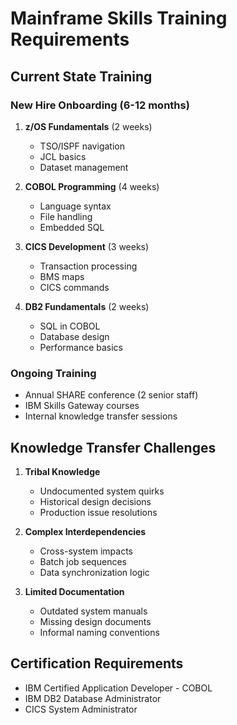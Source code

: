 # Mainframe Skills Training Requirements

## Current State Training
### New Hire Onboarding (6-12 months)
1. **z/OS Fundamentals** (2 weeks)
   - TSO/ISPF navigation
   - JCL basics
   - Dataset management
   
2. **COBOL Programming** (4 weeks)
   - Language syntax
   - File handling
   - Embedded SQL
   
3. **CICS Development** (3 weeks)
   - Transaction processing
   - BMS maps
   - CICS commands
   
4. **DB2 Fundamentals** (2 weeks)
   - SQL in COBOL
   - Database design
   - Performance basics

### Ongoing Training
- Annual SHARE conference (2 senior staff)
- IBM Skills Gateway courses
- Internal knowledge transfer sessions

## Knowledge Transfer Challenges
1. **Tribal Knowledge**
   - Undocumented system quirks
   - Historical design decisions
   - Production issue resolutions
   
2. **Complex Interdependencies**
   - Cross-system impacts
   - Batch job sequences
   - Data synchronization logic
   
3. **Limited Documentation**
   - Outdated system manuals
   - Missing design documents
   - Informal naming conventions

## Certification Requirements
- IBM Certified Application Developer - COBOL
- IBM DB2 Database Administrator
- CICS System Administrator
